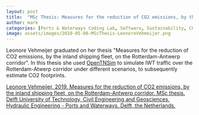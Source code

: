 ```yaml
---
layout: post
title:  "MSc Thesis: Measures for the reduction of CO2 emissions, by the inland shipping fleet, on the Rotterdam-Antwerp corridor"
author: mark
categories: [Ports & Waterways Coding Lab, Software, Sustainability, CO2 footprint reduction, OpenTNSim, MSc Thesis]
image: assets/images/2019-05-08-MScThesis-LeonoreVehmeijer.png
---
```

Leonore Vehmeijer graduated on her thesis "Measures for the reduction of CO2 emissions, by the inland shipping fleet, on the Rotterdam-Antwerp corridor". In this thesis she used <a href="https://zenodo.org/record/3341517">OpenTNSim</a> to simulate IWT traffic over the Rotterdam-Atwerp corridor under different scenarios, to subsequently estimate CO2 footprints.

<a href="http://resolver.tudelft.nl/uuid:1abd88e0-9ab6-47fd-a503-2f19ba13bbff">Leonore Vehmeijer, 2019. Measures for the reduction of CO2 emissions, by the inland shipping fleet, on the Rotterdam-Antwerp corridor. MSc thesis. Delft University of Technology, Civil Engineering and Geosciences, Hydraulic Engineering - Ports and Waterways. Delft, the Netherlands.</a>